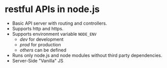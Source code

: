 # restful APIs in node.js

- Basic API server with routing and controllers.
- Supports http and https. 
- Supports environment variable `NODE_ENV` 
  - *dev* for development
  - *prod* for production
  - *others* can be defined 
- Runs only node.js and node modules without third party dependencies.
- Server-Side "Vanilla" JS
